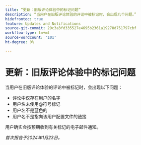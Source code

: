 ```yaml
---
title: “更新：旧版评论体验中的标记问题”
description: “当用户在旧版评论体验的评论中被标记时，会出现几个问题。”
hidefromtoc: true
feature: Updates and Notifications
source-git-commit: 29c3a3fd335527e4695b2361a19278d751797cbf
workflow-type: tm+mt
source-wordcount: '101'
ht-degree: 0%

---
```



# 更新：旧版评论体验中的标记问题

当用户在旧版评论体验的评论中被标记时，会出现以下问题：

* 评论中仅存在用户的名字
* 用户名未使用@符号标记
* 用户名不是蓝色的
* 用户名不是指向该用户配置文件的链接

用户确实会按预期收到有关标记的电子邮件通知。

_首次报告于2024年1月23日。_
